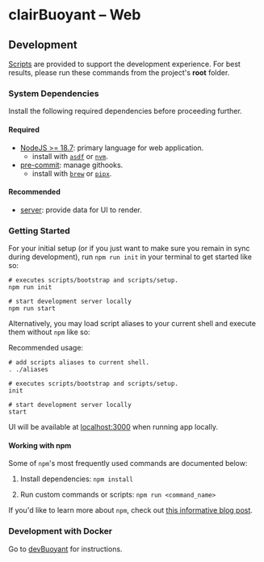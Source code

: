 # clairBuoyant – Web

## Development

[Scripts](./scripts/README.md) are provided to support the development experience. For best results, please run these commands from the project's **root** folder.

### System Dependencies

Install the following required dependencies before proceeding further.

#### Required

- [NodeJS >= 18.7](https://nodejs.org/en/download/current/): primary language for web application.
  - install with [`asdf`](https://asdf-vm.com/guide/getting-started.html) or [`nvm`](https://github.com/nvm-sh/nvm#installing-and-updating).
- [pre-commit](https://pre-commit.com/#install): manage githooks.
  - install with [`brew`](https://brew.sh/) or [`pipx`](https://pypa.github.io/pipx/).

#### Recommended

- [server](https://www.github.com/clairBuoyant/server#system-dependencies): provide data for UI to render.

### Getting Started

For your initial setup (or if you just want to make sure you remain in sync during development), run `npm run init` in your terminal to get started like so:

```shell
# executes scripts/bootstrap and scripts/setup.
npm run init

# start development server locally
npm run start
```

Alternatively, you may load script aliases to your current shell and execute them without `npm` like so:

Recommended usage:

```shell
# add scripts aliases to current shell.
. ./aliases

# executes scripts/bootstrap and scripts/setup.
init

# start development server locally
start
```

UI will be available at [localhost:3000](http://localhost:3000/) when running app locally.

#### Working with npm

Some of `npm`'s most frequently used commands are documented below:

1. Install dependencies: `npm install`

2. Run custom commands or scripts: `npm run <command_name>`

If you'd like to learn more about `npm`, check out [this informative blog post](https://nodesource.com/blog/an-absolute-beginners-guide-to-using-npm/).

### Development with Docker

Go to [devBuoyant](https://github.com/clairBuoyant/devBuoyant) for instructions.
